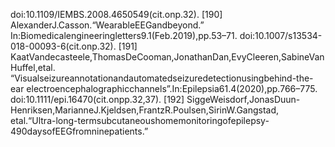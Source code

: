 doi:10.1109/IEMBS.2008.4650549(cit.onp.32).
[190] AlexanderJ.Casson.“WearableEEGandbeyond.”
In:Biomedicalengineeringletters9.1(Feb.2019),pp.53–71.
doi:10.1007/s13534-018-00093-6(cit.onp.32).
[191] KaatVandecasteele,ThomasDeCooman,JonathanDan,EvyCleeren,SabineVanHuffel,etal.
“Visualseizureannotationandautomatedseizuredetectionusingbehind-the-ear
electroencephalographicchannels”.In:Epilepsia61.4(2020),pp.766–775.
doi:10.1111/epi.16470(cit.onpp.32,37).
[192] SiggeWeisdorf,JonasDuun-Henriksen,MarianneJ.Kjeldsen,FrantzR.Poulsen,SirinW.Gangstad,
etal.“Ultra-long-termsubcutaneoushomemonitoringofepilepsy-490daysofEEGfromninepatients.”